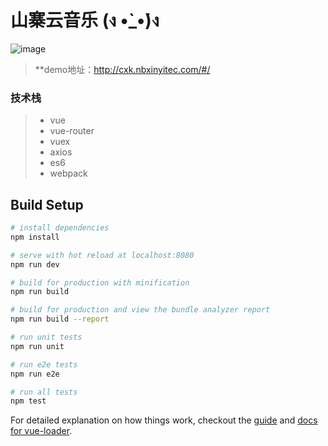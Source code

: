 # 山寨云音乐 (ง •̀_•́)ง

![image](https://github.com/UchihaObitoZzz/CloudMusic-vue/blob/master/demo.jpg)

> **demo地址：http://cxk.nbxinyitec.com/#/

### 技术栈

> * vue
> * vue-router
> * vuex
> * axios
> * es6
> * webpack

## Build Setup

``` bash
# install dependencies
npm install

# serve with hot reload at localhost:8080
npm run dev

# build for production with minification
npm run build

# build for production and view the bundle analyzer report
npm run build --report

# run unit tests
npm run unit

# run e2e tests
npm run e2e

# run all tests
npm test
```

For detailed explanation on how things work, checkout the [guide](http://vuejs-templates.github.io/webpack/) and [docs for vue-loader](http://vuejs.github.io/vue-loader).
